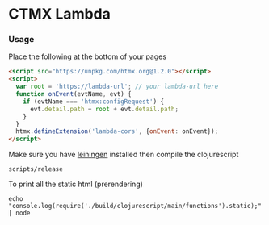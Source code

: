 # CTMX Lambda

### Usage

Place the following at the bottom of your pages


```html
<script src="https://unpkg.com/htmx.org@1.2.0"></script>
<script>
  var root = 'https://lambda-url'; // your lambda-url here
  function onEvent(evtName, evt) {
    if (evtName === 'htmx:configRequest') {
      evt.detail.path = root + evt.detail.path;
    }
  }
  htmx.defineExtension('lambda-cors', {onEvent: onEvent});
</script>
```

Make sure you have [leiningen](https://leiningen.org/) installed then compile the clojurescript

    scripts/release

To print all the static html (prerendering)

    echo "console.log(require('./build/clojurescript/main/functions').static);" | node


